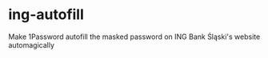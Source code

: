# ing-autofill
Make 1Password autofill the masked password on ING Bank Śląski's website automagically
